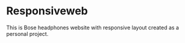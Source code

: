 # Responsiveweb
This is Bose headphones website with responsive layout created as a personal project.
